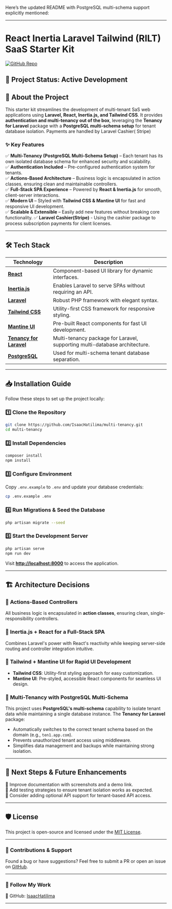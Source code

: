 Here’s the updated README with PostgreSQL multi-schema support explicitly mentioned:

---

# **React Inertia Laravel Tailwind (RILT) SaaS Starter Kit**

[![GitHub Repo](https://img.shields.io/badge/GitHub-Repo-blue?logo=github)](https://github.com/IsaacHatilima/multi-tenancy)

## 🚀 Project Status: **Active Development**

## 📌 About the Project

This starter kit streamlines the development of multi-tenant SaS web applications using **Laravel, React, Inertia.js,
and
Tailwind CSS**. It provides **authentication and multi-tenancy out of the box**, leveraging the **Tenancy for Laravel**
package with a **PostgreSQL multi-schema setup** for tenant database isolation. Payments are handled by Laravel Cashier(
Stripe)

### ✨ **Key Features**

✅ **Multi-Tenancy (PostgreSQL Multi-Schema Setup)** – Each tenant has its own isolated database schema for enhanced
security and scalability.  
✅ **Authentication Included** – Pre-configured authentication system for tenants.  
✅ **Actions-Based Architecture** – Business logic is encapsulated in action classes, ensuring clean and maintainable
controllers.  
✅ **Full-Stack SPA Experience** – Powered by **React & Inertia.js** for smooth, client-server interactions.  
✅ **Modern UI** – Styled with **Tailwind CSS & Mantine UI** for fast and responsive UI development.  
✅ **Scalable & Extensible** – Easily add new features without breaking core functionality.
✅ **Laravel Cashier(Stripe)** - Using the cashier package to process subscription payments for client licenses.

---

## 🛠 **Tech Stack**

| Technology                                                | Description                                                                |
|-----------------------------------------------------------|----------------------------------------------------------------------------|
| **[React](https://react.dev/)**                           | Component-based UI library for dynamic interfaces.                         |
| **[Inertia.js](https://inertiajs.com/)**                  | Enables Laravel to serve SPAs without requiring an API.                    |
| **[Laravel](https://laravel.com/)**                       | Robust PHP framework with elegant syntax.                                  |
| **[Tailwind CSS](https://tailwindui.com/)**               | Utility-first CSS framework for responsive styling.                        |
| **[Mantine UI](https://mantine.dev/)**                    | Pre-built React components for fast UI development.                        |
| **[Tenancy for Laravel](https://tenancyforlaravel.com/)** | Multi-tenancy package for Laravel, supporting multi-database architecture. |
| **[PostgreSQL](https://www.postgresql.org/)**             | Used for multi-schema tenant database separation.                          |

---

## 📥 **Installation Guide**

Follow these steps to set up the project locally:

### 1️⃣ Clone the Repository

```bash
git clone https://github.com/IsaacHatilima/multi-tenancy.git
cd multi-tenancy
```

### 2️⃣ Install Dependencies

```bash
composer install
npm install
```

### 3️⃣ Configure Environment

Copy `.env.example` to `.env` and update your database credentials:

```bash
cp .env.example .env
```

### 4️⃣ Run Migrations & Seed the Database

```bash
php artisan migrate --seed
```

### 5️⃣ Start the Development Server

```bash
php artisan serve
npm run dev
```

Visit **[http://localhost:8000](http://localhost:8000)** to access the application.

---

## 🏗 **Architecture Decisions**

### 📌 **Actions-Based Controllers**

All business logic is encapsulated in **action classes**, ensuring clean, single-responsibility controllers.

### 📌 **Inertia.js + React for a Full-Stack SPA**

Combines Laravel's power with React's reactivity while keeping server-side routing and controller integration intuitive.

### 📌 **Tailwind + Mantine UI for Rapid UI Development**

- **Tailwind CSS**: Utility-first styling approach for easy customization.
- **Mantine UI**: Pre-styled, accessible React components for seamless UI design.

### 📌 **Multi-Tenancy with PostgreSQL Multi-Schema**

This project uses **PostgreSQL's multi-schema** capability to isolate tenant data while maintaining a single database
instance. The **Tenancy for Laravel** package:

- Automatically switches to the correct tenant schema based on the domain (e.g., `ten1.app.com`).
- Prevents unauthorized tenant access using middleware.
- Simplifies data management and backups while maintaining strong isolation.

---

## 📌 **Next Steps & Future Enhancements**

🔹 Improve documentation with screenshots and a demo link.  
🔹 Add testing strategies to ensure tenant isolation works as expected.  
🔹 Consider adding optional API support for tenant-based API access.

---

## 🛡 **License**

This project is open-source and licensed under the [MIT License](LICENSE).

---

### 🚀 **Contributions & Support**

Found a bug or have suggestions? Feel free to submit a PR or open an issue
on [GitHub](https://github.com/IsaacHatilima/multi-tenancy).

---

### 🔗 **Follow My Work**

📌 GitHub: [IsaacHatilima](https://github.com/IsaacHatilima)

---
